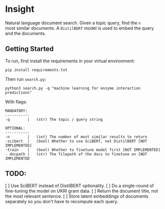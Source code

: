 # Insight
Natural language document search. Given a topic query, find the `n`  
most similar documents. A `DistilBERT` model is used to embed the query
and the documents.

## Getting Started
To run, first install the requirements in your virtual environment:

`pip install requirements.txt`

Then run `search.py`:

`python3 search.py -q "machine learning for enzyme interaction predictions"`

With flags:

```
MANDATORY:
-----------
-q        |   (str) The topic / query string

OPTIONAL:
-----------
-n        |   (int) The number of most similar results to return
-scibert  |   (bool) Whether to use SciBERT, not DistilBERT [NOT IMPLEMENTED]
-train    |   (bool) Whether to finetune model first [NOT IMPLEMENTED]
- docpath |   (str) The filepath of the docs to finetune on [NOT IMPLEMENTED
```

## TODO:

[ ] Use SciBERT instead of DistilBERT optionality.
[ ] Do a single-round of fine-tuning the model on UKRI grant data.
[ ] Return the document title, not the most relevant sentence.
[ ] Store latent embeddings of documents separately so you don't have to recompute each query.

